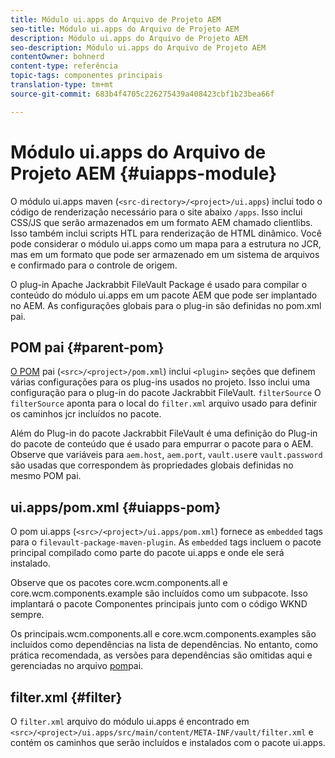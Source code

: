 ```yaml
---
title: Módulo ui.apps do Arquivo de Projeto AEM
seo-title: Módulo ui.apps do Arquivo de Projeto AEM
description: Módulo ui.apps do Arquivo de Projeto AEM
seo-description: Módulo ui.apps do Arquivo de Projeto AEM
contentOwner: bohnerd
content-type: referência
topic-tags: componentes principais
translation-type: tm+mt
source-git-commit: 683b4f4705c226275439a408423cbf1b23bea66f

---
```



# Módulo ui.apps do Arquivo de Projeto AEM {#uiapps-module}

O módulo ui.apps maven (`<src-directory>/<project>/ui.apps`) inclui todo o código de renderização necessário para o site abaixo `/apps`. Isso inclui CSS/JS que serão armazenados em um formato AEM chamado clientlibs. Isso também inclui scripts HTL para renderização de HTML dinâmico. Você pode considerar o módulo ui.apps como um mapa para a estrutura no JCR, mas em um formato que pode ser armazenado em um sistema de arquivos e confirmado para o controle de origem.

O plug-in Apache Jackrabbit FileVault Package é usado para compilar o conteúdo do módulo ui.apps em um pacote AEM que pode ser implantado no AEM. As configurações globais para o plug-in são definidas no pom.xml pai.

## POM pai {#parent-pom}

[O POM](overview.md#parent-pom) pai (`<src>/<project>/pom.xml`) inclui `<plugin>` seções que definem várias configurações para os plug-ins usados no projeto. Isso inclui uma configuração para o plug-in do pacote Jackrabbit FileVault. `filterSource` O `filterSource` aponta para o local do `filter.xml` arquivo usado para definir os caminhos jcr incluídos no pacote.

Além do Plug-in do pacote Jackrabbit FileVault é uma definição do Plug-in do pacote de conteúdo que é usado para empurrar o pacote para o AEM. Observe que variáveis para `aem.host`, `aem.port`, `vault.user`e `vault.password` são usadas que correspondem às propriedades globais definidas no mesmo POM pai.

## ui.apps/pom.xml {#uiapps-pom}

O pom ui.apps (`<src>/<project>/ui.apps/pom.xml`) fornece as `embedded` tags para o `filevault-package-maven-plugin`. As `embedded` tags incluem o pacote principal compilado como parte do pacote ui.apps e onde ele será instalado.

Observe que os pacotes core.wcm.components.all e core.wcm.components.example são incluídos como um subpacote. Isso implantará o pacote Componentes principais junto com o código WKND sempre.

Os principais.wcm.components.all e core.wcm.components.examples são incluídos como dependências na lista de dependências. No entanto, como prática recomendada, as versões para dependências são omitidas aqui e gerenciadas no arquivo [pom](overview.md#core-components)pai.

## filter.xml {#filter}

O `filter.xml` arquivo do módulo ui.apps é encontrado em `<src>/<project>/ui.apps/src/main/content/META-INF/vault/filter.xml` e contém os caminhos que serão incluídos e instalados com o pacote ui.apps.
